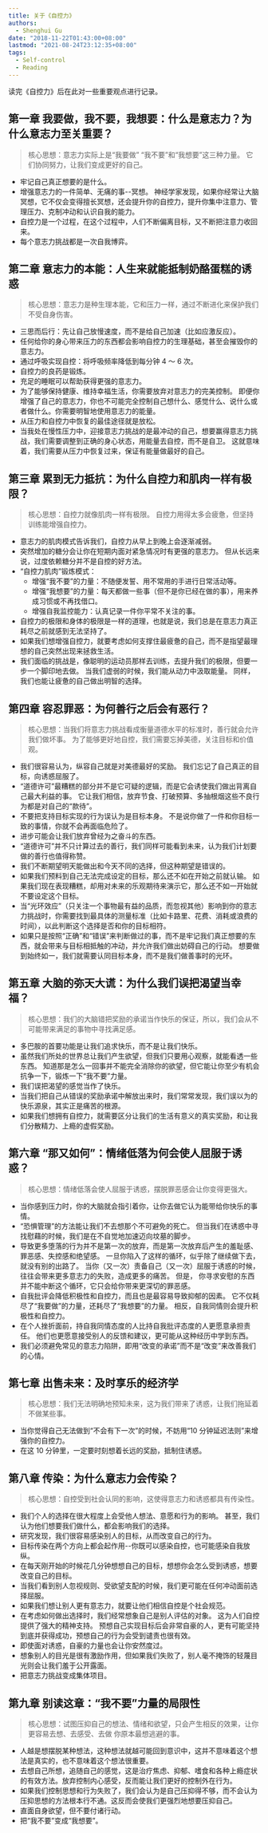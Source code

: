 ```yaml
---
title: 关于《自控力》
authors:
  - Shenghui Gu
date: "2018-11-22T01:43:00+08:00"
lastmod: "2021-08-24T23:12:35+08:00"
tags:
  - Self-control
  - Reading
---
```


读完《自控力》后在此对一些重要观点进行记录。

<!-- more -->

## 第一章 我要做，我不要，我想要：什么是意志力？为什么意志力至关重要？

> 核心思想：意志力实际上是“我要做” “我不要”和“我想要”这三种力量。
> 它们协同努力，让我们变成更好的自己。

- 牢记自己真正想要的是什么。
- 增强意志力的一件简单、无痛的事--冥想。
  神经学家发现，如果你经常让大脑冥想，它不仅会变得擅长冥想，还会提升你的自控力，提升你集中注意力、管理压力、克制冲动和认识自我的能力。
- 自控力是一个过程，在这个过程中，人们不断偏离目标，又不断把注意力收回来。
- 每个意志力挑战都是一次自我博弈。

## 第二章 意志力的本能：人生来就能抵制奶酪蛋糕的诱惑

> 核心思想：意志力是种生理本能，它和压力一样，通过不断进化来保护我们不受自身伤害。

- 三思而后行：先让自己放慢速度，而不是给自己加速（比如应激反应）。
- 任何给你的身心带来压力的东西都会影响自控力的生理基础，甚至会摧毁你的意志力。
- 通过呼吸实现自控：将呼吸频率降低到每分钟 4 ～ 6 次。
- 自控力的良药是锻炼。
- 充足的睡眠可以帮助获得更强的意志力。
- 为了能够保持健康、维持幸福生活，你需要放弃对意志力的完美控制。
  即便你增强了自己的意志力，你也不可能完全控制自己想什么、感觉什么、说什么或者做什么。你需要明智地使用意志力的能量。
- 从压力和自控力中恢复的最佳途径就是放松。
- 当我处在慢性压力中，迎接意志力挑战的是最冲动的自己，想要赢得意志力挑战，我们需要调整到正确的身心状态，用能量去自控，而不是自卫。
  这就意味着，我们需要从压力中恢复过来，保证有能量做最好的自己。

## 第三章 累到无力抵抗：为什么自控力和肌肉一样有极限？

> 核心思想：自控力就像肌肉一样有极限。
> 自控力用得太多会疲惫，但坚持训练能增强自控力。

- 意志力的肌肉模式告诉我们，自控力从早上到晚上会逐渐减弱。
- 突然增加的糖分会让你在短期内面对紧急情况时有更强的意志力。
  但从长远来说，过度依赖糖分并不是自控的好方法。
- “自控力肌肉”锻炼模式：
  - 增强“我不要”的力量：不随便发誓、用不常用的手进行日常活动等。
  - 增强“我想要”的力量：每天都做一些事（但不是你已经在做的事），用来养成习惯或不再找借口。
  - 增强自我监控能力：认真记录一件你平常不关注的事。
- 自控力的极限和身体的极限是一样的道理，也就是说，我们总是在意志力真正耗尽之前就感到无法坚持了。
- 如果我们想增强自控力，就要考虑如何支撑住最疲惫的自己，而不是指望最理想的自己突然出现来拯救生活。
- 我们面临的挑战是，像聪明的运动员那样去训练，去提升我们的极限，但要一步一个脚印地去做。
  当我们虚弱的时候，我们能从动力中汲取能量。
  同样，我们也能让疲惫的自己做出明智的选择。

## 第四章 容忍罪恶：为何善行之后会有恶行？

> 核心思想：当我们将意志力挑战看成衡量道德水平的标准时，善行就会允许我们做坏事。
> 为了能够更好地自控，我们需要忘掉美德，关注目标和价值观。

- 我们很容易认为，纵容自己就是对美德最好的奖励。
  我们忘记了自己真正的目标，向诱惑屈服了。
- “道德许可”最糟糕的部分并不是它可疑的逻辑，而是它会诱使我们做出背离自己最大利益的事。
  它让我们相信，放弃节食、打破预算、多抽根烟这些不良行为都是对自己的“款待”。
- 不要把支持目标实现的行为误认为是目标本身。
  不是说你做了一件和你目标一致的事情，你就不会再面临危险了。
- 进步可能会让我们放弃曾经为之奋斗的东西。
- “道德许可”并不只计算过去的善行，我们同样可能看到未来，认为我们计划要做的善行也值得称赞。
- 我们不断期望明天能做出和今天不同的选择，但这种期望是错误的。
- 如果我们预料到自己无法完成设定的目标，那么还不如在开始之前就认输。
  如果我们现在表现糟糕，却用对未来的乐观期待来演示它，那么还不如一开始就不要设定这个目标。
- 当“光环效应”（只关注一个事物最有益的品质，而忽视其他）影响到你的意志力挑战时，你需要找到最具体的测量标准（比如卡路里、花费、消耗或浪费的时间），以此判断这个选择是否和你的目标相符。
- 如果只是按照“正确”和“错误”来判断做过的事，而不是牢记我们真正想要的东西，就会带来与目标相抵触的冲动，并允许我们做出妨碍自己的行动。
  想要做到始终如一，我们就需要认同目标本身，而不是我们做善事时的光环。

## 第五章 大脑的弥天大谎：为什么我们误把渴望当幸福？

> 核心思想：我们的大脑错把奖励的承诺当作快乐的保证，所以，我们会从不可能带来满足的事物中寻找满足感。

- 多巴胺的首要功能是让我们追求快乐，而不是让我们快乐。
- 虽然我们所处的世界总让我们产生欲望，但我们只要用心观察，就能看透一些东西。
  知道那是怎么一回事并不能完全消除你的欲望，但它能让你至少有机会抗争一下，锻炼一下“我不要”力量。
- 我们误把渴望的感觉当作了快乐。
- 当我们把自己从错误的奖励承诺中解放出来时，我们常常发现，我们误以为的快乐源泉，其实正是痛苦的根源。
- 如果我们想拥有自控力，就需要区分让我们的生活有意义的真实奖励，和让我们分散精力、上瘾的虚假奖励。

## 第六章 “那又如何”：情绪低落为何会使人屈服于诱惑？

> 核心思想：情绪低落会使人屈服于诱惑，摆脱罪恶感会让你变得更强大。

- 当你感到压力时，你的大脑就会指引着你，让你去做它认为能带给你快乐的事情。
- “恐惧管理”的方法能让我们不去想那个不可避免的死亡。
  但当我们在诱惑中寻找慰藉的时候，我们是在不自觉地加速迈向坟墓的脚步。
- 导致更多堕落的行为并不是第一次的放弃，而是第一次放弃后产生的羞耻感、罪恶感、失控感和绝望感。
  一旦你陷入了这样的循环，似乎除了继续做下去，就没有别的出路了。
  当你（又一次）责备自己（又一次）屈服于诱惑的时候，往往会带来更多意志力的失败，造成更多的痛苦。
  但是， 你寻求安慰的东西并不能中断这个循环，它只会给你带来更深切的罪恶感。
- 自我批评会降低积极性和自控力，而且也是最容易导致抑郁的因素。
  它不仅耗尽了“我要做”的力量，还耗尽了“我想要”的力量。
  相反，自我同情则会提升积极性和自控力。
- 在个人挫折面前，持自我同情态度的人比持自我批评态度的人更愿意承担责任。
  他们也更愿意接受别人的反馈和建议，更可能从这种经历中学到东西。
- 我们必须避免常见的意志力陷阱，即用“改变的承诺”而不是“改变”来改善我们的心情。

## 第七章 出售未来：及时享乐的经济学

> 核心思想：我们无法明确地预知未来，这为我们带来了诱惑，让我们拖延着不做某些事。

- 当你觉得自己无法做到“不会有下一次”的时候，不妨用“10 分钟延迟法则”来增强你的自控力。
- 在这 10 分钟里，一定要时刻想着长远的奖励，抵制住诱惑。

## 第八章 传染：为什么意志力会传染？

> 核心思想：自控受到社会认同的影响，这使得意志力和诱惑都具有传染性。

- 我们个人的选择在很大程度上会受他人想法、意愿和行为的影响。
  甚至，我们认为他们想要我们做什么，都会影响我们的选择。
- 研究发现，我们很容易感染别人的目标，从而改变自己的行为。
- 目标传染在两个方向上都会起作用--你既可以感染自控，也可能感染自我放纵。
- 在每天刚开始的时候花几分钟想想自己的目标，想想你会怎么受到诱惑，想要改变自己的目标。
- 当我们看到别人忽视规则、受欲望支配的时候，我们更可能在任何冲动面前选择屈服。
- 如果我们想让别人更有意志力，就要让他们相信自控是个社会规范。
- 在考虑如何做出选择时，我们经常想象自己是别人评估的对象。
  这为人们自控提供了强大的精神支持。
  预想自己实现目标后会非常自豪的人，更有可能坚持到底并获得成功，预想自己的行为会受到谴责也很有效。
- 即使面对诱惑，自豪的力量也会让你安然度过。
- 想象别人的目光是很有激励作用，但如果我们失败了，别人毫不掩饰的轻蔑目光则会让我们羞于公开露面。
- 把意志力挑战变成集体项目。

## 第九章 别读这章：“我不要”力量的局限性

> 核心思想：试图压抑自己的想法、情绪和欲望，只会产生相反的效果，让你更容易去想、去感受、去做 你原本最想逃避的事。

- 人越是想摆脱某种想法，这种想法就越可能回到意识中，这并不意味着这个想法是真实的，也不意味着这个想法很重要。
- 去想自己所想，追随自己的感觉，这是治疗焦虑、抑郁、嗜食和各种上瘾症状的有效方法。放弃控制内心感受，反而能让我们更好的控制外在行为。
- 如果我们控制思想和行为失败了，我们会认为是自己压抑得不够，而不会认为压抑思想的方法根本行不通。这反而会使我们更强烈地想要压抑自己。
- 直面自身欲望，但不要付诸行动。
- 把“我不要”变成“我想要”。
